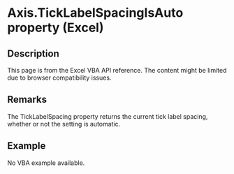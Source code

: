 # Axis.TickLabelSpacingIsAuto property (Excel)

## Description
This page is from the Excel VBA API reference. The content might be limited due to browser compatibility issues.

## Remarks
The TickLabelSpacing property returns the current tick label spacing, whether or not the setting is automatic.

## Example
No VBA example available.
